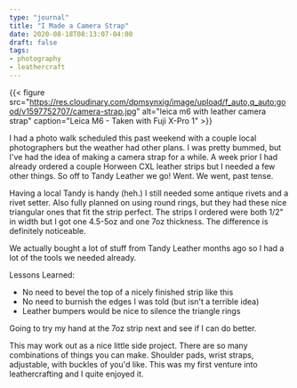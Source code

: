```yaml
---
type: "journal"
title: "I Made a Camera Strap"
date: 2020-08-18T08:13:07-04:00
draft: false
tags:
- photography
- leathercraft
---
```


{{< figure src="https://res.cloudinary.com/dpmsynxig/image/upload/f_auto,q_auto:good/v1597752707/camera-strap.jpg" alt="leica m6 with leather camera strap" caption="Leica M6 - Taken with Fuji X-Pro 1" >}}

I had a photo walk scheduled this past weekend with a couple local photographers but the weather had other plans. I was pretty bummed, but I've had the idea of making a camera strap for a while. A week prior I had already ordered a couple Horween CXL leather strips but I needed a few other things. So off to Tandy Leather we go! Went. We went, past tense.

Having a local Tandy is handy (heh.) I still needed some antique rivets and a rivet setter. Also fully planned on using round rings, but they had these nice triangular ones that fit the strip perfect. The strips I ordered were both 1/2" in width but I got one 4.5-5oz and one 7oz thickness. The difference is definitely noticeable.

We actually bought a lot of stuff from Tandy Leather months ago so I had a lot of the tools we needed already.

Lessons Learned:

- No need to bevel the top of a nicely finished strip like this
- No need to burnish the edges I was told (but isn't a terrible idea)
- Leather bumpers would be nice to silence the triangle rings

Going to try my hand at the 7oz strip next and see if I can do better.

This may work out as a nice little side project. There are so many combinations of things you can make. Shoulder pads, wrist straps, adjustable, with buckles of you'd like. This was my first venture into leathercrafting and I quite enjoyed it.
